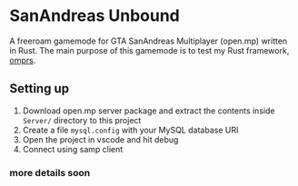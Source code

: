 # SanAndreas Unbound
A freeroam gamemode for GTA SanAndreas Multiplayer (open.mp) written in Rust. The main purpose of this gamemode is to test my Rust framework, [omprs](https://github.com/sreyas-sreelal/omprs-gdk).

## Setting up
1. Download open.mp server package and extract the contents inside `Server/` directory to this project
2. Create a file `mysql.config` with your MySQL database URI
3. Open the project in vscode and hit debug
4. Connect using samp client

### more details soon
